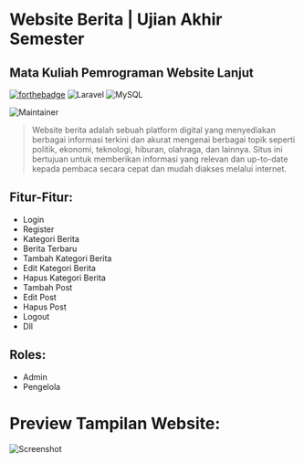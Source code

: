 # Website Berita | Ujian Akhir Semester

## Mata Kuliah Pemrograman Website Lanjut

[![forthebadge](https://forthebadge.com/images/badges/built-with-love.svg)](https://forthebadge.com)
![Laravel](https://img.shields.io/badge/laravel-%23FF2D20.svg?style=for-the-badge&logo=laravel&logoColor=white) ![MySQL](https://img.shields.io/badge/MySQL-005C84?style=for-the-badge&logo=mysql&logoColor=white)

![Maintainer](https://img.shields.io/badge/Author-Berlin_Marsyah_Yustina_|_22091397062-blue)

> Website berita adalah sebuah platform digital yang menyediakan berbagai informasi terkini dan akurat mengenai berbagai topik seperti politik, ekonomi, teknologi, hiburan, olahraga, dan lainnya. Situs ini bertujuan untuk memberikan informasi yang relevan dan up-to-date kepada pembaca secara cepat dan mudah diakses melalui internet.

## Fitur-Fitur:

-   Login
-   Register
-   Kategori Berita
-   Berita Terbaru
-   Tambah Kategori Berita
-   Edit Kategori Berita
-   Hapus Kategori Berita
-   Tambah Post
-   Edit Post
-   Hapus Post
-   Logout
-   Dll

## Roles:

-   Admin
-   Pengelola

# Preview Tampilan Website:

![Screenshot](public/images/screenshot.png)
